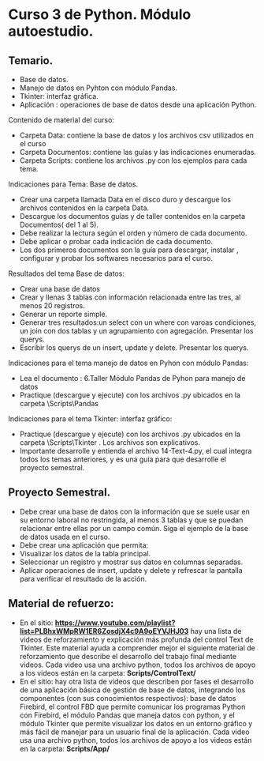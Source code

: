 # Curso 3 de Python. Módulo autoestudio.

 ## Temario.
  - Base de datos.
  - Manejo de datos en  Pyhton con módulo Pandas.
  - Tkinter: interfaz gráfica.
  - Aplicación : operaciones de base de datos desde una aplicación Python.

Contenido de material del curso:

  - Carpeta Data: contiene la base de datos y los archivos csv utilizados en el curso
  - Carpeta Documentos: contiene las guías y las indicaciones enumeradas.
  - Carpeta Scripts: contiene los archivos .py con los ejemplos para cada tema.  
  
Indicaciones para Tema: Base de datos.

  - Crear una carpeta llamada Data en el disco duro y descargue los archivos contenidos en la carpeta Data.
  - Descargue los documentos guías y de taller contenidos en la carpeta Documentos( del 1 al 5).
  - Debe realizar la lectura según el orden y número de cada documento.
  - Debe aplicar o probar cada indicación de cada documento.
  - Los dos primeros documentos son la guía para descargar, instalar , configurar y probar los softwares necesarios para el curso.

Resultados del tema Base de datos:
  - Crear una base de datos
  - Crear y llenas 3 tablas con información relacionada entre las tres, al menos 20 registros.
  - Generar un reporte simple.
  - Generar tres resultados:un select con un where con varoas condiciones,  un join con dos tablas y un agrupamiento con agregación. Presentar los querys.
  - Escribir los querys de un insert, update y delete. Presentar los querys.  


Indicaciones para el tema manejo de datos en Pyhon con módulo Pandas:
  - Lea el documento : 6.Taller Módulo Pandas de Pyhon para manejo de datos
  - Practique (descargue y ejecute)  con los archivos .py ubicados en la carpeta \Scripts\Pandas 
  
  
Indicaciones para el tema Tkinter: interfaz gráfico:  
   - Practique (descargue y ejecute)  con los archivos .py ubicados en la carpeta \Scripts\Tkinter . Los archivos son explicativos.
   - Importante desarrolle y entienda el archivo 14-Text-4.py, el cual integra todos los temas anteriores, y es una guía para que desarrolle el proyecto semestral.
   
 ## Proyecto Semestral.
  - Debe crear una base de datos con la información que se suele usar en su entorno laboral no restringida, al menos 3 tablas y que se puedan relacionar entre ellas por un campo común. Siga el ejemplo de la base de datos usada en el curso.
  - Debe crear una aplicación que permita:
  - Visualizar los datos de la tabla  principal.
  - Seleccionar un registro y mostrar sus datos en columnas separadas.
  - Aplicar operaciones de insert, update y delete y refrescar la pantalla para verificar el resultado de la acción.  

## Material de refuerzo:
  - En el sitio: **https://www.youtube.com/playlist?list=PLBhxWMpRW1ER6ZosdjX4c9A9oEYVJHJ03**  hay una lista de videos de reforzamiento y explicación más profunda del control Text de Tkinter. Este material ayuda a comprender mejor el   siguiente material de reforzamiento que describe el desarrollo del trabajo final mediante videos. Cada video usa una archivo python, todos los archivos de apoyo a los videos están en la carpeta: **Scripts/ControlText/**
  - En el sitio:    hay otra lista de videos que describen por fases el desarrollo de una aplicación básica de gestión de base de datos, integrando los componentes (con sus conocimientos respectivos): base de datos Firebird, el control FBD que permite comunicar los programas Python con Firebird, el módulo Pandas que maneja datos con python, y el módulo Tkinter que permite visualizar los datos en un entorno gráfico y más fácil de manejar para un usuario final de la aplicación. Cada video usa una archivo python, todos los archivos de apoyo a los videos están en la carpeta: **Scripts/App/**
  	
